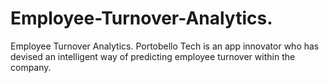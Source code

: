 # Employee-Turnover-Analytics.
Employee Turnover Analytics.
Portobello Tech is an app innovator who has devised an intelligent way of predicting employee turnover within the company.
